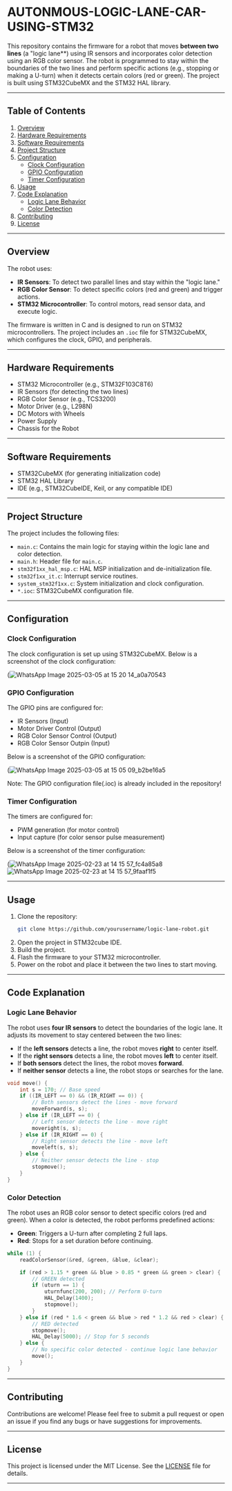 # AUTONMOUS-LOGIC-LANE-CAR-USING-STM32
This repository contains the firmware for a robot that moves **between two lines** (a "logic lane**) using IR sensors and incorporates color detection using an RGB color sensor. The robot is programmed to stay within the boundaries of the two lines and perform specific actions (e.g., stopping or making a U-turn) when it detects certain colors (red or green). The project is built using STM32CubeMX and the STM32 HAL library.

---

## Table of Contents
1. [Overview](#overview)
2. [Hardware Requirements](#hardware-requirements)
3. [Software Requirements](#software-requirements)
4. [Project Structure](#project-structure)
5. [Configuration](#configuration)
   - [Clock Configuration](#clock-configuration)
   - [GPIO Configuration](#gpio-configuration)
   - [Timer Configuration](#timer-configuration)
6. [Usage](#usage)
7. [Code Explanation](#code-explanation)
   - [Logic Lane Behavior](#logic-lane-behavior)
   - [Color Detection](#color-detection)
8. [Contributing](#contributing)
9. [License](#license)

---

## Overview
The robot uses:
- **IR Sensors**: To detect two parallel lines and stay within the "logic lane."
- **RGB Color Sensor**: To detect specific colors (red and green) and trigger actions.
- **STM32 Microcontroller**: To control motors, read sensor data, and execute logic.

The firmware is written in C and is designed to run on STM32 microcontrollers. The project includes an `.ioc` file for STM32CubeMX, which configures the clock, GPIO, and peripherals.

---

## Hardware Requirements
- STM32 Microcontroller (e.g., STM32F103C8T6)
- IR Sensors (for detecting the two lines)
- RGB Color Sensor (e.g., TCS3200)
- Motor Driver (e.g., L298N)
- DC Motors with Wheels
- Power Supply 
- Chassis for the Robot

---

## Software Requirements
- STM32CubeMX (for generating initialization code)
- STM32 HAL Library
- IDE (e.g., STM32CubeIDE, Keil, or any compatible IDE)

---

## Project Structure
The project includes the following files:
- `main.c`: Contains the main logic for staying within the logic lane and color detection.
- `main.h`: Header file for `main.c`.
- `stm32f1xx_hal_msp.c`: HAL MSP initialization and de-initialization file.
- `stm32f1xx_it.c`: Interrupt service routines.
- `system_stm32f1xx.c`: System initialization and clock configuration.
- `*.ioc`: STM32CubeMX configuration file.

---

## Configuration

### Clock Configuration
The clock configuration is set up using STM32CubeMX. Below is a screenshot of the clock configuration:

(![WhatsApp Image 2025-03-05 at 15 20 14_a0a70543](https://github.com/user-attachments/assets/3768d9cc-5350-47b4-a856-c5522e04e414)


### GPIO Configuration
The GPIO pins are configured for:
- IR Sensors (Input)
- Motor Driver Control (Output)
- RGB Color Sensor Control (Output)
- RGB Color Sensor Outpin (Input)

Below is a screenshot of the GPIO configuration:

(![WhatsApp Image 2025-03-05 at 15 05 09_b2be16a5](https://github.com/user-attachments/assets/9489f96f-983f-4f96-80c9-f42ee5da6025)

Note: The GPIO configuration file(.ioc) is already included in the repository!
### Timer Configuration
The timers are configured for:
- PWM generation (for motor control)
- Input capture (for color sensor pulse measurement)

Below is a screenshot of the timer configuration:

(![WhatsApp Image 2025-02-23 at 14 15 57_fc4a85a8](https://github.com/user-attachments/assets/42bc7741-77de-4d23-8e4f-8792a8839c99)
![WhatsApp Image 2025-02-23 at 14 15 57_9faaf1f5](https://github.com/user-attachments/assets/3130a2d1-05e6-4b2c-b79c-af4e5b88d63f)

---

## Usage
1. Clone the repository:
   ```bash
   git clone https://github.com/yourusername/logic-lane-robot.git
   ```
2. Open the project in STM32cube IDE.
3. Build the project.
4. Flash the firmware to your STM32 microcontroller.
5. Power on the robot and place it between the two lines to start moving.

---

## Code Explanation

### Logic Lane Behavior
The robot uses **four IR sensors** to detect the boundaries of the logic lane. It adjusts its movement to stay centered between the two lines:
- If the **left sensors** detects a line, the robot moves **right** to center itself.
- If the **right sensors** detects a line, the robot moves **left** to center itself.
- If **both sensors** detect the lines, the robot moves **forward**.
- If **neither sensor** detects a line, the robot stops or searches for the lane.

```c
void move() {
    int s = 170; // Base speed
    if ((IR_LEFT == 0) && (IR_RIGHT == 0)) {
        // Both sensors detect the lines - move forward
        moveForward(s, s);
    } else if (IR_LEFT == 0) {
        // Left sensor detects the line - move right
        moveright(s, s);
    } else if (IR_RIGHT == 0) {
        // Right sensor detects the line - move left
        moveleft(s, s);
    } else {
        // Neither sensor detects the line - stop
        stopmove();
    }
}
```

### Color Detection
The robot uses an RGB color sensor to detect specific colors (red and green). When a color is detected, the robot performs predefined actions:
- **Green**: Triggers a U-turn after completing 2 full laps.
- **Red**: Stops for a set duration before continuing.

```c
while (1) {
    readColorSensor(&red, &green, &blue, &clear);

    if (red > 1.15 * green && blue > 0.85 * green && green > clear) {
        // GREEN detected
        if (uturn == 1) {
            uturnfunc(200, 200); // Perform U-turn
            HAL_Delay(1400);
            stopmove();
        }
    } else if (red * 1.6 < green && blue > red * 1.2 && red > clear) {
        // RED detected
        stopmove();
        HAL_Delay(5000); // Stop for 5 seconds
    } else {
        // No specific color detected - continue logic lane behavior
        move();
    }
}
```

---

## Contributing
Contributions are welcome! Please feel free to submit a pull request or open an issue if you find any bugs or have suggestions for improvements.

---

## License
This project is licensed under the MIT License. See the [LICENSE](LICENSE) file for details.

---

